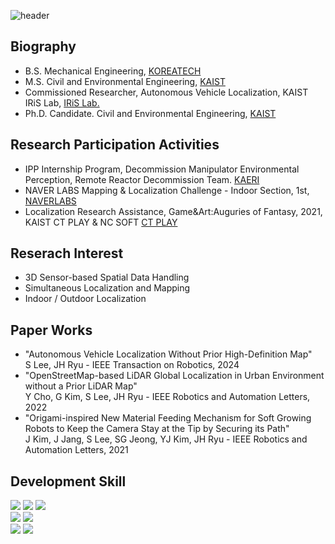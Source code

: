![header](https://capsule-render.vercel.app/api?type=rect&color=auto&height=130&section=header&textBg=true&text=Spatial%20AI&fontAlign=10&desc=Autonomous%20Platform%20Research&descAlign=80&descAlignY=50&fontSize=20)
## <div align=left>Biography</div>  
- B.S. Mechanical Engineering, [KOREATECH](https://www.koreatech.ac.kr/kor/Main.do)
- M.S. Civil and Environmental Engineering, [KAIST](https://www.kaist.ac.kr/kr/)
- Commissioned Researcher, Autonomous Vehicle Localization, KAIST IRiS Lab, [IRiS Lab.](https://iris.kaist.ac.kr/)
- Ph.D. Candidate. Civil and Environmental Engineering, [KAIST](https://www.kaist.ac.kr/kr/)

## <div align=left>Research Participation Activities</div>  
- IPP Internship Program, Decommission Manipulator Environmental Perception, Remote Reactor Decommission Team. [KAERI](https://www.kaeri.re.kr/)  
- NAVER LABS Mapping & Localization Challenge - Indoor Section, 1st, [NAVERLABS](https://www.naverlabs.com/storyDetail/181)
- Localization Research Assistance, Game&Art:Auguries of Fantasy, 2021, KAIST CT PLAY & NC SOFT [CT PLAY](https://about.ncsoft.com/news/article/gameandart-nc-20210607)
  
## <div align=left>Reserach Interest</div>  
- 3D Sensor-based Spatial Data Handling  
- Simultaneous Localization and Mapping  
- Indoor / Outdoor Localization  
  
## <div align=left>Paper Works</div>  
- "Autonomous Vehicle Localization Without Prior High-Definition Map"  
  S Lee, JH Ryu - IEEE Transaction on Robotics, 2024
- "OpenStreetMap-based LiDAR Global Localization in Urban Environment without a Prior LiDAR Map"  
  Y Cho, G Kim, S Lee, JH Ryu - IEEE Robotics and Automation Letters, 2022
- "Origami-inspired New Material Feeding Mechanism for Soft Growing Robots to Keep the Camera Stay at the Tip by Securing its Path"  
  J Kim, J Jang, S Lee, SG Jeong, YJ Kim, JH Ryu - IEEE Robotics and Automation Letters, 2021

## <div align=left>Development Skill</div>  
<img src="https://img.shields.io/badge/C++-00599C?style=flat-square&logo=c%2B%2B&logoColor=white"/> <img src="https://img.shields.io/badge/CMake-064F8C?style=flat-square&logo=cmake&logoColor=white"/> <img src="https://img.shields.io/badge/Python-3776AB?style=flat-square&logo=python&logoColor=white"/>  
<img src="https://img.shields.io/badge/Pytorch-EE4C2C?style=flat-square&logo=pytorch&logoColor=white"/> <img src="https://img.shields.io/badge/KERAS-D00000?style=flat-square&logo=keras&logoColor=white"/>  
<img src="https://img.shields.io/badge/ROS-22314E?style=flat-square&logo=ros&logoColor=white"/> <img src="https://img.shields.io/badge/Docker-2496ED?style=flat-square&logo=docker&logoColor=white"/>


